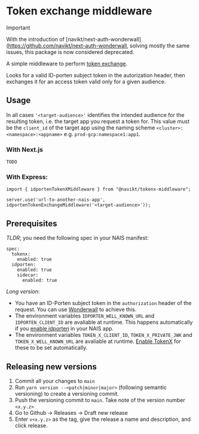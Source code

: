 # Token exchange middleware

> [!IMPORTANT]
> With the introduction of [navikt/next-auth-wonderwall](https://github.com/navikt/next-auth-wonderwall, solving mostly the same issues, this package is now considered deprecated. 

A simple middleware to perform [token exchange](https://doc.nais.io/security/auth/tokenx/?h=tokenx). 

Looks for a valid ID-porten subject token in the autorization header, then exchanges it for an access token valid only for a given audience. 

## Usage

In all cases `'<target-audience>'` identifies the intended audience for the resulting token, i.e. the target app you request a token for. This value must be the `client_id` of the target app using the naming scheme `<cluster>:<namespace>:<appname>` e.g. `prod-gcp:namespace1:app1`.

### With Next.js
```
TODO
```

### With Express:
```
import { idportenTokenXMiddleware } from "@navikt/tokenx-middleware";

server.use('url-to-another-nais-app', idportenTokenExchangeMiddleware('<target-audience>'));
```

## Prerequisites
*TLDR*; you need the following spec in your NAIS manifest: 
```
spec:
  tokenx:
    enabled: true
  idporten:
    enabled: true
    sidecar:
      enabled: true
```

*Long version*:  
- You have an ID-Porten subject token in the `authorization` header of the request. You can use [Wonderwall](https://doc.nais.io/appendix/wonderwall/?h=wonderwall) to achieve this. 
- The environment variables `IDPORTEN_WELL_KNOWN_URL` and `IDPORTEN_CLIENT_ID` are avaliable at runtime. This happens automatically if you [enable idporten](https://doc.nais.io/security/auth/idporten/?h=idporten#runtime-variables-credentials) in your NAIS app.
- The environment variables `TOKEN_X_CLIENT_ID`, `TOKEN_X_PRIVATE_JWK` and `TOKEN_X_WELL_KNOWN_URL` are avaliable at runtime. [Enable TokenX](https://doc.nais.io/security/auth/tokenx/?h=tokenx) for these to be set automatically. 

## Releasing new versions
1. Commit all your changes to `main`
2. Run `yarn version --<patch|minor|major>` (following semantic versioning) to create a versioning commit.
3. Push the versioning commit to `main`.  Take note of the version number `<x.y.z>`
3. Go to Github -> Releases -> Draft new release
4. Enter `v<x.y.z>` as the tag, give the release a name and description, and click release.
